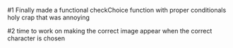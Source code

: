 #1 Finally made a functional checkChoice function with proper conditionals holy crap that was annoying

#2 time to work on making the correct image appear when the correct character is chosen
